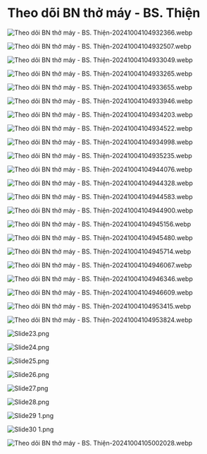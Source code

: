# Theo dõi BN thở máy - BS. Thiện  
![Theo dõi BN thở máy - BS. Thiện-20241004104932366.webp](./200%20FILES/201%20Image/Theo%20d%C3%B5i%20BN%20th%E1%BB%9F%20m%C3%A1y%20-%20BS.%20Thi%E1%BB%87n-20241004104932366.webp)  
  
![Theo dõi BN thở máy - BS. Thiện-20241004104932507.webp](./200%20FILES/201%20Image/Theo%20d%C3%B5i%20BN%20th%E1%BB%9F%20m%C3%A1y%20-%20BS.%20Thi%E1%BB%87n-20241004104932507.webp)  
  
![Theo dõi BN thở máy - BS. Thiện-20241004104933049.webp](./200%20FILES/201%20Image/Theo%20d%C3%B5i%20BN%20th%E1%BB%9F%20m%C3%A1y%20-%20BS.%20Thi%E1%BB%87n-20241004104933049.webp)  
  
![Theo dõi BN thở máy - BS. Thiện-20241004104933265.webp](./200%20FILES/201%20Image/Theo%20d%C3%B5i%20BN%20th%E1%BB%9F%20m%C3%A1y%20-%20BS.%20Thi%E1%BB%87n-20241004104933265.webp)  
  
![Theo dõi BN thở máy - BS. Thiện-20241004104933655.webp](./200%20FILES/201%20Image/Theo%20d%C3%B5i%20BN%20th%E1%BB%9F%20m%C3%A1y%20-%20BS.%20Thi%E1%BB%87n-20241004104933655.webp)  
  
![Theo dõi BN thở máy - BS. Thiện-20241004104933946.webp](./200%20FILES/201%20Image/Theo%20d%C3%B5i%20BN%20th%E1%BB%9F%20m%C3%A1y%20-%20BS.%20Thi%E1%BB%87n-20241004104933946.webp)  
  
![Theo dõi BN thở máy - BS. Thiện-20241004104934203.webp](./200%20FILES/201%20Image/Theo%20d%C3%B5i%20BN%20th%E1%BB%9F%20m%C3%A1y%20-%20BS.%20Thi%E1%BB%87n-20241004104934203.webp)  
  
![Theo dõi BN thở máy - BS. Thiện-20241004104934522.webp](./200%20FILES/201%20Image/Theo%20d%C3%B5i%20BN%20th%E1%BB%9F%20m%C3%A1y%20-%20BS.%20Thi%E1%BB%87n-20241004104934522.webp)  
  
![Theo dõi BN thở máy - BS. Thiện-20241004104934998.webp](./200%20FILES/201%20Image/Theo%20d%C3%B5i%20BN%20th%E1%BB%9F%20m%C3%A1y%20-%20BS.%20Thi%E1%BB%87n-20241004104934998.webp)  
  
![Theo dõi BN thở máy - BS. Thiện-20241004104935235.webp](./200%20FILES/201%20Image/Theo%20d%C3%B5i%20BN%20th%E1%BB%9F%20m%C3%A1y%20-%20BS.%20Thi%E1%BB%87n-20241004104935235.webp)  
  
![Theo dõi BN thở máy - BS. Thiện-20241004104944076.webp](./200%20FILES/201%20Image/Theo%20d%C3%B5i%20BN%20th%E1%BB%9F%20m%C3%A1y%20-%20BS.%20Thi%E1%BB%87n-20241004104944076.webp)  
  
![Theo dõi BN thở máy - BS. Thiện-20241004104944328.webp](./200%20FILES/201%20Image/Theo%20d%C3%B5i%20BN%20th%E1%BB%9F%20m%C3%A1y%20-%20BS.%20Thi%E1%BB%87n-20241004104944328.webp)  
  
![Theo dõi BN thở máy - BS. Thiện-20241004104944583.webp](./200%20FILES/201%20Image/Theo%20d%C3%B5i%20BN%20th%E1%BB%9F%20m%C3%A1y%20-%20BS.%20Thi%E1%BB%87n-20241004104944583.webp)  
  
![Theo dõi BN thở máy - BS. Thiện-20241004104944900.webp](./200%20FILES/201%20Image/Theo%20d%C3%B5i%20BN%20th%E1%BB%9F%20m%C3%A1y%20-%20BS.%20Thi%E1%BB%87n-20241004104944900.webp)  
  
![Theo dõi BN thở máy - BS. Thiện-20241004104945156.webp](./200%20FILES/201%20Image/Theo%20d%C3%B5i%20BN%20th%E1%BB%9F%20m%C3%A1y%20-%20BS.%20Thi%E1%BB%87n-20241004104945156.webp)  
  
![Theo dõi BN thở máy - BS. Thiện-20241004104945480.webp](./200%20FILES/201%20Image/Theo%20d%C3%B5i%20BN%20th%E1%BB%9F%20m%C3%A1y%20-%20BS.%20Thi%E1%BB%87n-20241004104945480.webp)  
  
![Theo dõi BN thở máy - BS. Thiện-20241004104945714.webp](./200%20FILES/201%20Image/Theo%20d%C3%B5i%20BN%20th%E1%BB%9F%20m%C3%A1y%20-%20BS.%20Thi%E1%BB%87n-20241004104945714.webp)  
  
![Theo dõi BN thở máy - BS. Thiện-20241004104946067.webp](./200%20FILES/201%20Image/Theo%20d%C3%B5i%20BN%20th%E1%BB%9F%20m%C3%A1y%20-%20BS.%20Thi%E1%BB%87n-20241004104946067.webp)  
  
![Theo dõi BN thở máy - BS. Thiện-20241004104946346.webp](./200%20FILES/201%20Image/Theo%20d%C3%B5i%20BN%20th%E1%BB%9F%20m%C3%A1y%20-%20BS.%20Thi%E1%BB%87n-20241004104946346.webp)  
  
![Theo dõi BN thở máy - BS. Thiện-20241004104946609.webp](./200%20FILES/201%20Image/Theo%20d%C3%B5i%20BN%20th%E1%BB%9F%20m%C3%A1y%20-%20BS.%20Thi%E1%BB%87n-20241004104946609.webp)  
  
![Theo dõi BN thở máy - BS. Thiện-20241004104953415.webp](./200%20FILES/201%20Image/Theo%20d%C3%B5i%20BN%20th%E1%BB%9F%20m%C3%A1y%20-%20BS.%20Thi%E1%BB%87n-20241004104953415.webp)  
  
![Theo dõi BN thở máy - BS. Thiện-20241004104953824.webp](./200%20FILES/201%20Image/Theo%20d%C3%B5i%20BN%20th%E1%BB%9F%20m%C3%A1y%20-%20BS.%20Thi%E1%BB%87n-20241004104953824.webp)  
  
![Slide23.png](./200%20FILES/201%20Image/Slide23.png)  
  
![Slide24.png](./200%20FILES/201%20Image/Slide24.png)  
  
![Slide25.png](./200%20FILES/201%20Image/Slide25.png)  
  
![Slide26.png](./200%20FILES/201%20Image/Slide26.png)  
  
![Slide27.png](./200%20FILES/201%20Image/Slide27.png)  
  
![Slide28.png](./200%20FILES/201%20Image/Slide28.png)  
  
![Slide29 1.png](./200%20FILES/201%20Image/Slide29%201.png)  
  
![Slide30 1.png](./200%20FILES/201%20Image/Slide30%201.png)  
  
![Theo dõi BN thở máy - BS. Thiện-20241004105002028.webp](./200%20FILES/201%20Image/Theo%20d%C3%B5i%20BN%20th%E1%BB%9F%20m%C3%A1y%20-%20BS.%20Thi%E1%BB%87n-20241004105002028.webp)  
  
  
  
  
  
  
  
  
  
  
  
  
